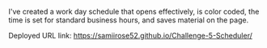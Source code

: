 I've created a work day schedule that opens effectively, is color coded, the time is set for standard business hours, and saves material on the page. 

Deployed URL link: https://samiirose52.github.io/Challenge-5-Scheduler/
